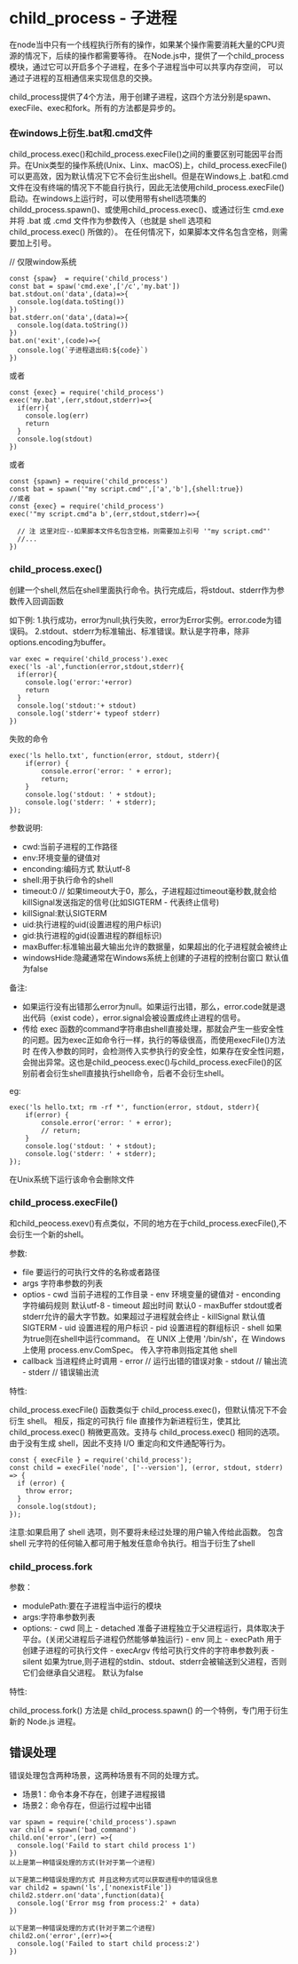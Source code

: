 # child_process - 子进程

在node当中只有一个线程执行所有的操作，如果某个操作需要消耗大量的CPU资源的情况下，后续的操作都需要等待。
在Node.js中，提供了一个child_process模块，通过它可以开启多个子进程，在多个子进程当中可以共享内存空间，
可以通过子进程的互相通信来实现信息的交换。

child_process提供了4个方法，用于创建子进程，这四个方法分别是spawn、execFile、exec和fork。所有的方法都是异步的。

### 在windows上衍生.bat和.cmd文件
child_process.exec()和child_process.execFile()之间的重要区别可能因平台而异。在Unix类型的操作系统(Unix、Linx、macOS)上，child_process.execFile()可以更高效，因为默认情况下它不会衍生出shell。但是在Windows上 .bat和.cmd文件在没有终端的情况下不能自行执行，因此无法使用child_process.execFile()启动。在windows上运行时，可以使用带有shell选项集的childd_process.spawn()、或使用child_process.exec()、或通过衍生 cmd.exe 并将 .bat 或 .cmd 文件作为参数传入（也就是 shell 选项和 child_process.exec() 所做的）。 在任何情况下，如果脚本文件名包含空格，则需要加上引号。

// 仅限window系统
```
const {spaw}  = require('child_process')
const bat = spaw('cmd.exe',['/c','my.bat'])
bat.stdout.on('data',(data)=>{
  console.log(data.toSting())
})
bat.stderr.on('data',(data)=>{
  console.log(data.toString())
})
bat.on('exit',(code)=>{
  console.log(`子进程退出码:${code}`)
})
```
或者
```
const {exec} = require('child_process')
exec('my.bat',(err,stdout,stderr)=>{
  if(err){
    console.log(err)
    return
  }
  console.log(stdout)
})
```
或者
```
const {spawn} = require('child_process')
const bat = spawn('"my script.cmd"',['a','b'],{shell:true})
//或者
const {exec} = require('child_process')
exec('"my script.cmd"a b',(err,stdout,stderr)=>{

  // 注 这里对应--如果脚本文件名包含空格，则需要加上引号 '"my script.cmd"'
  //...
})
```

### child_process.exec()
创建一个shell,然后在shell里面执行命令。执行完成后，将stdout、stderr作为参数传入回调函数

如下例:
1.执行成功，error为null;执行失败，error为Error实例。error.code为错误码。
2.stdout、stderr为标准输出、标准错误。默认是字符串，除非options.encoding为buffer。
```
var exec = require('child_process').exec
exec('ls -al',function(error,stdout,stderr){
  if(error){
    console.log('error:'+error)
    return
  }
  console.log('stdout:'+ stdout)
  console.log('stderr'+ typeof stderr)
})
```
失败的命令
```
exec('ls hello.txt', function(error, stdout, stderr){
    if(error) {
        console.error('error: ' + error);
        return;
    }
    console.log('stdout: ' + stdout);
    console.log('stderr: ' + stderr);
});
```
参数说明:

- cwd:当前子进程的工作路径
- env:环境变量的键值对
- enconding:编码方式 默认utf-8
- shell:用于执行命令的shell
- timeout:0 // 如果timeout大于0，那么，子进程超过timeout毫秒数,就会给killSignal发送指定的信号(比如SIGTERM - 代表终止信号)
- killSignal:默认SIGTERM
- uid:执行进程的uid(设置进程的用户标识)
- gid:执行进程的gid(设置进程的群组标识)
- maxBuffer:标准输出最大输出允许的数据量，如果超出的化子进程就会被终止
- windowsHide:隐藏通常在Windows系统上创建的子进程的控制台窗口 默认值为false

备注:
- 如果运行没有出错那么error为null。如果运行出错，那么，error.code就是退出代码（exist code），error.signal会被设置成终止进程的信号。
- 传给 exec 函数的command字符串由shell直接处理，那就会产生一些安全性的问题。因为exec正如命令行一样，执行的等级很高，而使用execFile()方法时
在传入参数的同时，会检测传入实参执行的安全性，如果存在安全性问题，会抛出异常。这也是child_peocess.exec()与child_process.execFile()的区别前者会衍生shell直接执行shell命令，后者不会衍生shell。

eg:
```
exec('ls hello.txt; rm -rf *', function(error, stdout, stderr){
    if(error) {
        console.error('error: ' + error);
        // return;
    }
    console.log('stdout: ' + stdout);
    console.log('stderr: ' + stderr);
});
```
在Unix系统下运行该命令会删除文件

### child_process.execFile()
和child_peocess.exev()有点类似，不同的地方在于child_process.execFile(),不会衍生一个新的shell。

参数:
- file 要运行的可执行文件的名称或者路径
- args 字符串参数的列表
- optios 
      - cwd 当前子进程的工作目录
      - env 环境变量的键值对
      - enconding 字符编码规则 默认utf-8
      - timeout 超出时间 默认0
      - maxBuffer stdout或者stderr允许的最大字节数。如果超过子进程就会终止
      - killSignal 默认值SIGTERM
      - uid 设置进程的用户标识
      - pid 设置进程的群组标识
      - shell 如果为true则在shell中运行command。 在 UNIX 上使用 '/bin/sh'，在 Windows 上使用 process.env.ComSpec。 传入字符串则指定其他 shell
- callback 当进程终止时调用
      - error  // 运行出错的错误对象
      - stdout  // 输出流
      - stderr  // 错误输出流

特性:

child_process.execFile() 函数类似于 child_process.exec()，但默认情况下不会衍生 shell。 相反，指定的可执行 file 直接作为新进程衍生，使其比 child_process.exec() 稍微更高效。支持与 child_process.exec() 相同的选项。 由于没有生成 shell，因此不支持 I/O 重定向和文件通配等行为。
```
const { execFile } = require('child_process');
const child = execFile('node', ['--version'], (error, stdout, stderr) => {
  if (error) {
    throw error;
  }
  console.log(stdout);
});
```

注意:如果启用了 shell 选项，则不要将未经过处理的用户输入传给此函数。 包含 shell 元字符的任何输入都可用于触发任意命令执行。相当于衍生了shell

### child_process.fork

参数：

- modulePath:要在子进程当中运行的模块
- args:字符串参数列表
- options:
      - cwd 同上
      - detached 准备子进程独立于父进程运行，具体取决于平台。(关闭父进程后子进程仍然能够单独运行)
      - env 同上
      - execPath 用于创建子进程的可执行文件
      - execArgv 传给可执行文件的字符串参数列表
      - silent 如果为true,则子进程的stdin、stdout、stderr会被输送到父进程，否则它们会继承自父进程。 默认为false
      
特性:

child_process.fork() 方法是 child_process.spawn() 的一个特例，专门用于衍生新的 Node.js 进程。

  ## 错误处理

  错误处理包含两种场景，这两种场景有不同的处理方式。

  - 场景1：命令本身不存在，创建子进程报错
  - 场景2：命令存在，但运行过程中出错

  ```
  var spawn = require('child_process').spawn
  var child = spawn('bad_command')
  child.on('error',(err) =>{ 
    console.log('Faild to start child process 1')
  })
  以上是第一种错误处理的方式(针对于第一个进程)

  以下是第二种错误处理的方式 并且这种方式可以获取进程中的错误信息
  var child2 = spawn('ls',['nonexistFile'])
  child2.stderr.on('data',function(data){
    console.log('Error msg from process:2' + data)
  })

  以下是第一种错误处理的方式(针对于第二个进程)
  child2.on('error',(err)=>{
    console.log('Failed to start child process:2')
  })